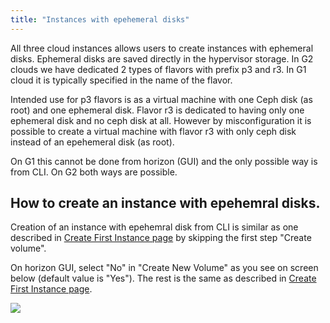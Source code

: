 ```yaml
---
title: "Instances with epehemeral disks"
---
```

All three cloud instances allows users to create instances with ephemeral disks. Ephemeral disks are saved directly in the hypervisor storage. In G2 clouds we have dedicated 2 types of flavors with prefix p3 and r3. In G1 cloud it is typically specified in the name of the flavor.

Intended use for p3 flavors is as a virtual machine with one Ceph disk (as root) and one ephemeral disk. Flavor r3 is dedicated to having only one ephemeral disk and no ceph disk at all. However by misconfiguration it is possible to create a virtual machine with flavor r3 with only ceph disk instead of an epehemeral disk (as root). 

On G1 this cannot be done from horizon (GUI) and the only possible way is from CLI. On G2 both ways are possible. 

## How to create an instance with epehemral disks.
Creation of an instance with epehemral disk from CLI is similar as one described in [Create First Instance page](https://docs.e-infra.cz/compute/openstack/getting-started/creating-first-infrastructure/#__tabbed_3_2) by skipping the first step "Create volume". 

On horizon GUI, select "No" in "Create New Volume" as you see on screen below (default value is "Yes"). The rest is the same as described in [Create First Instance page](https://docs.e-infra.cz/compute/openstack/getting-started/creating-first-infrastructure/#create-a-virtual-machine-instance).

![](/img/openstack/ephemeral_creation.png)
